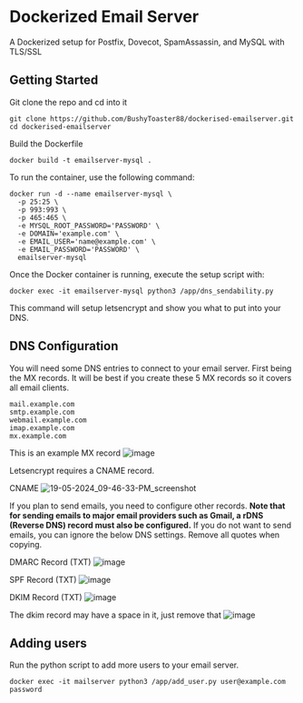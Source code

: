 # Dockerized Email Server

A Dockerized setup for Postfix, Dovecot, SpamAssassin, and MySQL with TLS/SSL

## Getting Started

Git clone the repo and cd into it 

```
git clone https://github.com/BushyToaster88/dockerised-emailserver.git
cd dockerised-emailserver
```
Build the Dockerfile
```
docker build -t emailserver-mysql .
```


To run the container, use the following command:

```
docker run -d --name emailserver-mysql \
  -p 25:25 \
  -p 993:993 \
  -p 465:465 \
  -e MYSQL_ROOT_PASSWORD='PASSWORD' \
  -e DOMAIN='example.com' \
  -e EMAIL_USER='name@example.com' \
  -e EMAIL_PASSWORD='PASSWORD' \
  emailserver-mysql
```

Once the Docker container is running, execute the setup script with:

```
docker exec -it emailserver-mysql python3 /app/dns_sendability.py
```

This command will setup letsencrypt and show you what to put into your DNS.

## DNS Configuration
You will need some DNS entries to connect to your email server. First being the MX records. It will be best if you create these 5 MX records so it covers all email clients.
```
mail.example.com
smtp.example.com
webmail.example.com
imap.example.com
mx.example.com
```
This is an example MX record
![image](https://github.com/BushyToaster88/dockerised-emailserver/assets/67993175/fbd29d38-f532-42f6-863d-c847f8114c2c)

Letsencrypt requires a CNAME record.

CNAME
![19-05-2024_09-46-33-PM_screenshot](https://github.com/BushyToaster88/dockerised-emailserver/assets/67993175/e0a7934d-b98d-4729-b117-854c1113847f)

If you plan to send emails, you need to configure other records. **Note that for sending emails to major email providers such as Gmail, a rDNS (Reverse DNS) record must also be configured.**
If you do not want to send emails, you can ignore the below DNS settings. Remove all quotes when copying.

DMARC Record (TXT)
![image](https://github.com/BushyToaster88/dockerised-emailserver/assets/67993175/c4457d7b-be2b-4d94-ad4d-e10f298a13ff)

SPF Record (TXT)
![image](https://github.com/BushyToaster88/dockerised-emailserver/assets/67993175/8034a353-2ef5-42bd-8d6c-e3a85a5aecce)

DKIM Record (TXT)
![image](https://github.com/BushyToaster88/dockerised-emailserver/assets/67993175/8dfd25d5-5fd6-4cdf-bccc-93f186f48dc9)

The dkim record may have a space in it, just remove that
![image](https://github.com/BushyToaster88/dockerised-emailserver/assets/67993175/2fd2a2f3-d012-4e4f-9b2c-bf2a5e06ca55)

## Adding users

Run the python script to add more users to your email server.

```
docker exec -it mailserver python3 /app/add_user.py user@example.com password

```




